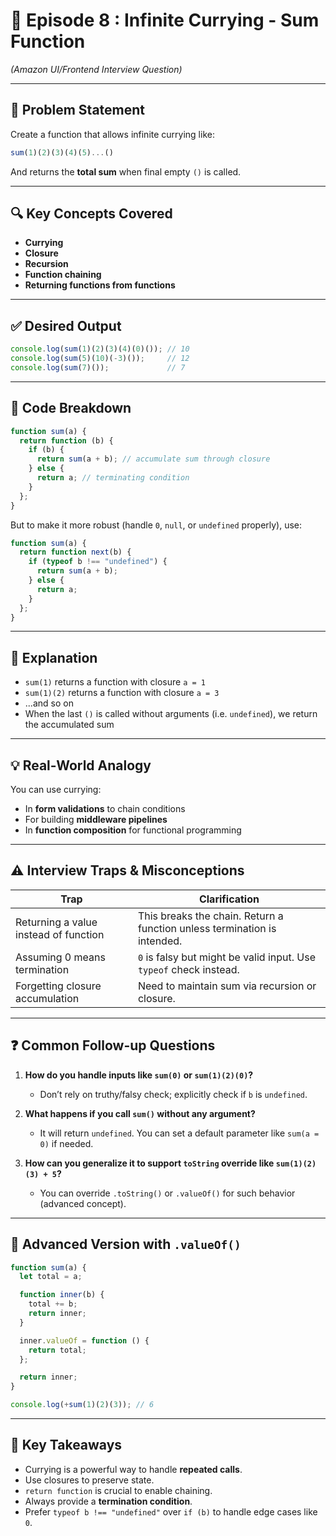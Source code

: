# 📘 Episode 8 : Infinite Currying - Sum Function  
*(Amazon UI/Frontend Interview Question)*

---

## 🧠 Problem Statement

Create a function that allows infinite currying like:

```js
sum(1)(2)(3)(4)(5)...()
```

And returns the **total sum** when final empty `()` is called.

---

## 🔍 Key Concepts Covered

- **Currying**  
- **Closure**  
- **Recursion**
- **Function chaining**
- **Returning functions from functions**

---

## ✅ Desired Output

```js
console.log(sum(1)(2)(3)(4)(0)()); // 10
console.log(sum(5)(10)(-3)());     // 12
console.log(sum(7)());             // 7
```

---

## 🧪 Code Breakdown

```js
function sum(a) {
  return function (b) {
    if (b) {
      return sum(a + b); // accumulate sum through closure
    } else {
      return a; // terminating condition
    }
  };
}
```

But to make it more robust (handle `0`, `null`, or `undefined` properly), use:

```js
function sum(a) {
  return function next(b) {
    if (typeof b !== "undefined") {
      return sum(a + b);
    } else {
      return a;
    }
  };
}
```

---

## 🔁 Explanation

- `sum(1)` returns a function with closure `a = 1`
- `sum(1)(2)` returns a function with closure `a = 3`
- ...and so on
- When the last `()` is called without arguments (i.e. `undefined`), we return the accumulated sum

---

## 💡 Real-World Analogy

You can use currying:
- In **form validations** to chain conditions
- For building **middleware pipelines**
- In **function composition** for functional programming

---

## ⚠️ Interview Traps & Misconceptions

| Trap | Clarification |
|------|---------------|
| Returning a value instead of function | This breaks the chain. Return a function unless termination is intended. |
| Assuming 0 means termination | `0` is falsy but might be valid input. Use `typeof` check instead. |
| Forgetting closure accumulation | Need to maintain sum via recursion or closure. |

---

## ❓ Common Follow-up Questions

1. **How do you handle inputs like `sum(0)` or `sum(1)(2)(0)`?**  
   - Don’t rely on truthy/falsy check; explicitly check if `b` is `undefined`.

2. **What happens if you call `sum()` without any argument?**  
   - It will return `undefined`. You can set a default parameter like `sum(a = 0)` if needed.

3. **How can you generalize it to support `toString` override like `sum(1)(2)(3) + 5`?**  
   - You can override `.toString()` or `.valueOf()` for such behavior (advanced concept).

---

## 🧠 Advanced Version with `.valueOf()`

```js
function sum(a) {
  let total = a;

  function inner(b) {
    total += b;
    return inner;
  }

  inner.valueOf = function () {
    return total;
  };

  return inner;
}

console.log(+sum(1)(2)(3)); // 6
```

---

## 📌 Key Takeaways

- Currying is a powerful way to handle **repeated calls**.
- Use closures to preserve state.
- `return function` is crucial to enable chaining.
- Always provide a **termination condition**.
- Prefer `typeof b !== "undefined"` over `if (b)` to handle edge cases like `0`.
